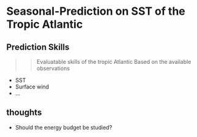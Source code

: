 # Seasonal-Prediction on SST of the Tropic Atlantic 

## Prediction Skills
>> Evaluatable skills of the tropic Atlantic
>> Based on the available observations

* SST 
* Surface wind
* ...


## thoughts
  * Should the energy budget be studied? 


